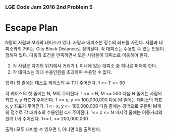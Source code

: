 ### LGE Code Jam 2016 2nd Problem 5

# Escape Plan

N명의 사람과  M개의 대피소가 있다. 사람과 대피소는 정수의 좌표를 가진다. 사람과 대피소와의 거리는 City Block Distance로 정의된다. 각 대피소는 수용할 수 있는 인원이 정해져 있다. 다음의 조건을 만족하면서 모든 사람들이 대피소로 이동해야 한다.

1) 각 사람은 자기의 위치에서 거리가 L 이내에 있는 대피소 중 하나로 피해야 한다.
2) 각 대피소는 최대 수용인원을 초과하여 수용할 수 없다.

입력)
첫 줄에는 테스트 케이스의 수 T가 주어진다. 1 <= T <= 90

각 케이스의 첫 줄에는 N, M이 주어진다. 1 <= ㅜN, M <= 500
다음 N 줄에는 사람의 좌표 x, y 좌표가 주어진다. 1 <= x, y <= 100,000,000
다음 M 줄에는 대피소의 좌표 x, y 좌표가 주어진다. 1 <= x, y <= 100,000,000
다음 줄에는 공백으로 구분된 M개의 정수로 각 대피소의 수용인원 c가 주어진다. 1<= c <= N
마지막 줄에는 이동거리의 한계 L이 주어진다. 1<= L <= 200,000,000

출력)
모두 대피할 수 있으면 1, 아니면 0을 출력한다.
